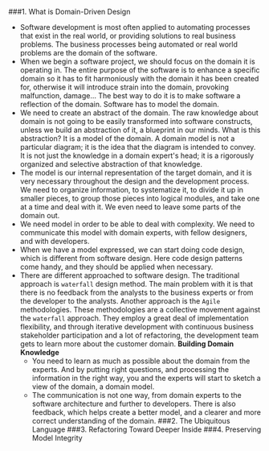 ###1. What is Domain-Driven Design
* Software development is most often applied to automating processes that exist in the real world, or providing solutions to real business problems. The business processes being automated or real world problems are the domain of the software.
* When we begin a software project, we should focus on the domain it is operating in. The entire purpose of the software is to enhance a specific domain so it has to fit harmoniously with the domain it has been created for, otherwise it will introduce strain into the domain, provoking malfunction, damage... The best way to do it is to make software a reflection of the domain. Software has to model the domain.
* We need to create an abstract of the domain. The raw knowledge about domain is not going to be easily transformed into software constructs, unless we build an abstraction of it, a blueprint in our minds. What is this abstraction? It is a model of the domain. A domain model is not a particular diagram; it is the idea that the diagram is intended to convey. It is not just the knowledge in a domain expert's head; it is a rigorously organized and selective abstraction of that knowledge.
* The model is our internal representation of the target domain, and it is very necessary throughout the design and the development process. We need to organize information, to systematize it, to divide it up in smaller pieces, to group those pieces into logical modules, and take one at a time and deal with it. We even need to leave some parts of the domain out.
* We need model in order to be able to deal with complexity. We need to communicate this model with domain experts, with fellow designers, and with developers.
* When we have a model expressed, we can start doing code design, which is different from software design. Here code design patterns come handy, and they should be applied when necessary.
* There are different approached to software design. The traditional approach is `waterfall` design method. The main problem with it is that there is no feedback from the analysts to the business experts or from the developer to the analysts. Another approach is the `Agile` methodologies. These methodologies are a collective movement against the `waterfall` approach. They employ a great deal of implementation flexibility, and through iterative development with continuous business stakeholder participation and a lot of refactoring, the development team gets to learn more about the customer domain.
**Building Domain Knowledge**
  + You need to learn as much as possible about the domain from the experts. And by putting right questions, and processing the information in the right way, you and the experts will start to sketch a view of the domain, a domain model.
  + The communication is not one way, from domain experts to the software architecture and further to developers. There is also feedback, which helps create a better model, and a clearer and more correct understanding of the domain.
###2. The Ubiquitous Language
###3. Refactoring Toward Deeper Inside
###4. Preserving Model Integrity
